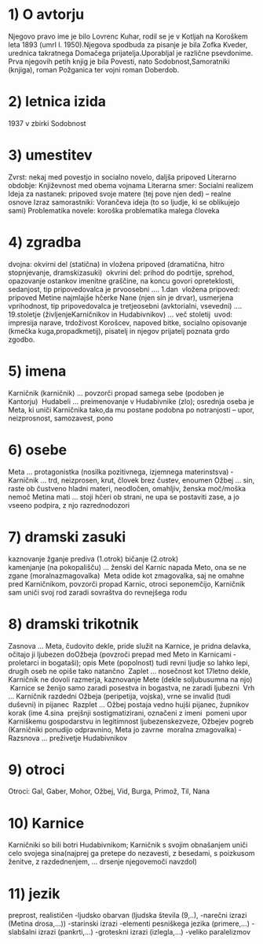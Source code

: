 # 1) O avtorju

Njegovo pravo ime je bilo Lovrenc Kuhar, rodil se je v Kotljah na Koroškem leta 1893 (umrl l. 1950).Njegova spodbuda za pisanje je bila Zofka Kveder, urednica takratnega Domačega prijatelja.Uporabljal je različne psevdonime. Prva njegovih petih knjig je bila Povesti, nato Sodobnost,Samoratniki (knjiga), roman Požganica ter vojni roman Doberdob.

# 2) letnica izida 

1937 v zbirki Sodobnost 

# 3) umestitev

Zvrst: nekaj med povestjo in socialno novelo, daljša pripoved Literarno 
obdobje: Književnost med obema vojnama Literarna smer: Socialni realizem 
Ideja za nastanek: pripoved svoje matere (tej pove njen ded) – realne osnove 
Izraz samorastniki: Vorančeva ideja (to so ljudje, ki se oblikujejo sami) 
Problematika novele: koroška problematika malega človeka 

# 4) zgradba

dvojna: okvirni del (statična) in vložena pripoved (dramatična, hitro stopnjevanje, dramskizasuki) ­ okvrini del: prihod do podrtije, sprehod, opazovanje ostankov imenitne graščine, na koncu govori opreteklosti, sedanjost, tip pripovedovalca je prvoosebni .... 1.dan ­ vložena pripoved: pripoved Metine najmlajše hčerke Nane (njen sin je drvar), usmerjena vprihodnost, tip pripovedovalca je tretjeosebni (avktorialni, vsevedni) .... 19.stoletje (življenjeKarničnikov in Hudabivnikov) ... več stoletij ­ uvod: impresija narave, trdoživost Korošcev, napoved bitke, socialno opisovanje (kmečka kuga,propadkmetij), pisatelj in njegov prijatelj poznata grdo zgodbo.

# 5) imena

 Karničnik (kar­nič­ni­k) ... povzorči propad samega sebe (podoben je Kantorju) ­ Hudabeli ... preimenovanje v Hudabivnike (zlo); osrednja oseba je Meta, ki uniči Karničnika tako,da mu postane podobna po notranjosti – upor, neizprosnost, samozavest, pono
 
 # 6) osebe
 
Meta ... protagonistka (nosilka pozitivnega, izjemnega materinstsva) ­ Karničnik ... trd, neizprosen, krut, človek brez čustev, enoumen Ožbej ... sin, raste ob čustveno hladni materi, neodločen, omahljiv, ženska moč/moška nemoč­ Metina mati ... stoji hčeri ob strani, ne upa se postaviti zase, a jo vseeno podpira, z njo razrednodozori

# 7) dramski zasuki

kaznovanje  žganje prediva (1.otrok)
bičanje (2.otrok)  
kamenjanje (na pokopališču) ... ženski del Karnic napada Meto, ona se ne zgane (moralnazmagovalka) ­ Meta odide kot zmagovalka, saj ne omahne pred Karničnikom, povzorči propad Karnic, otroci seponemčijo, Karničnik sam uniči svoj rod zaradi sovraštva do revnejšega rodu

# 8) dramski trikotnik

 Zasnova ... Meta, čudovito dekle, pride služit na Karnice, je pridna delavka, očitajo ji ljubezen doOžbeja (povzroči prepad med Meto in Karnicami ­­­ proletarci in bogataši); opis Mete (popolnost) ­­­tudi revni ljudje so lahko lepi, drugih oseb ne opiše tako natančno ­ Zaplet ... nosečnost kot 17­letno dekle, Karničnik ne dovoli razmerja, kaznovanje Mete (dekle soljubusumna na njo) ­­­ Karnice se ženijo samo zaradi posestva in bogastva, ne zaradi ljubezni ­ Vrh ... Karničnik razdedni Ožbeja (peripetija, vojska), vrne se invalid (tudi duševni) in pijanec ­ Razplet ... Ožbej postaja vedno hujši pijanec, župnikov korak (ime 4.sina ­­­ prejšnji sostigmatizirani, označeni z imeni ­­­ pomeni upor Karniškemu gospodarstvu in legitimnost ljubezenskezveze, Ožbejev pogreb (Karničniki ponudijo odpravnino, Meta jo zavrne ­­­ moralna zmagovalka) ­ Razsnova ... preživetje Hudabivnikov
 
 # 9) otroci
 Otroci: Gal, Gaber, Mohor, Ožbej, Vid, Burga, Primož, Til, Nana
 
 # 10) Karnice
 
 Karničniki so bili botri Hudabivnikom; Karničnik s svojim obnašanjem uniči celo svojega sina(najprej ga pretepe do nezavesti, z besedami, s poizkusom ženitve, z razdednenjem, ... drsenje njegovemoči navzdol) 
 
 # 11) jezik
 
 preprost, realističen 
 -ljudsko obarvan (ljudska števila (9,..), 
 -narečni izrazi (Metina drosa,...)) 
 -starinski izrazi 
 -elementi pesniškega jezika (primere,...) 
 -slabšalni izrazi (pankrti,...) 
 -groteskni izrazi (izlegla,...) 
 -veliko paralelizmov
 



